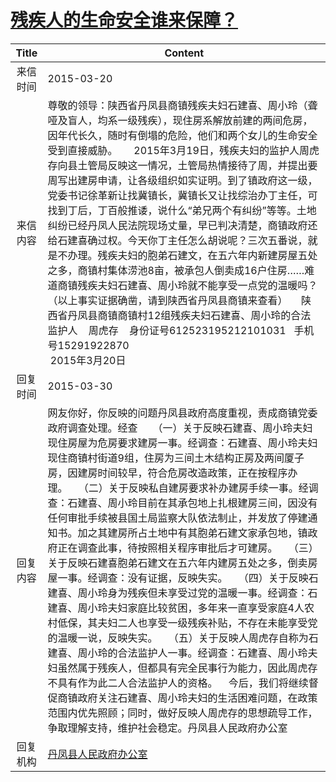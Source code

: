 # <a href="http://www.shangluo.gov.cn/zmhd/ldxxxx.jsp?urltype=leadermail.LeaderMailContentUrl&wbtreeid=1112&leadermailid=3024">残疾人的生命安全谁来保障？</a>
|Title|Content|
|:---:|---|
|来信时间|2015-03-20|
|来信内容|尊敬的领导：陕西省丹凤县商镇残疾夫妇石建喜、周小玲（聋哑及盲人，均系一级残疾），现住房系解放前建的两间危房，因年代长久，随时有倒塌的危险，他们和两个女儿的生命安全受到直接威胁。      2015年3月19日，残疾夫妇的监护人周虎存向县土管局反映这一情况，土管局热情接待了周，并提出要周写出建房申请，让各级组织如实证明。到了镇政府这一级，党委书记徐革新让找冀镇长，冀镇长又让找综治办丁主任，可找到丁后，丁百般推诿，说什么“弟兄两个有纠纷”等等。土地纠纷已经丹凤人民法院现场丈量，早已判决清楚，商镇政府还给石建喜确过权。今天你丁主任怎么胡说呢？三次五番说，就是不办理。残疾夫妇的胞弟石建文，在五六年内新建房屋五处之多，商镇村集体涝池8亩，被承包人倒卖成16户住房……难道商镇残疾夫妇石建喜、周小玲就不能享受一点党的温暖吗？（以上事实证据确凿，请到陕西省丹凤县商镇来查看）     陕西省丹凤县商镇商镇村12组残疾夫妇石建喜、周小玲的合法监护人    周虎存    身份证号612523195212101031   手机号15291922870                                                                    2015年3月20日|
|回复时间|2015-03-30|
|回复内容|网友你好，你反映的问题丹凤县政府高度重视，责成商镇党委政府调查处理。经查　　（一）关于反映石建喜、周小玲夫妇现住房屋为危房要求建房一事。经调查：石建喜、周小玲夫妇现住商镇村街道9组，住房为三间土木结构正房及两间厦子房，因建房时间较早，符合危房改造政策，正在按程序办理。    （二）关于反映私自建房要求补办建房手续一事。经调查：石建喜、周小玲目前在其承包地上扎根建房三间，因没有任何审批手续被县国土局监察大队依法制止，并发放了停建通知书。加之其建房所占土地中有其胞弟石建文家承包地，镇政府正在调查此事，待按照相关程序审批后才可建房。    （三）关于反映石建喜胞弟石建文在五六年内建房五处之多，倒卖房屋一事。经调查：没有证据，反映失实。    （四）关于反映石建喜、周小玲身为残疾但未享受过党的温暖一事。经调查：石建喜、周小玲夫妇家庭比较贫困，多年来一直享受家庭4人农村低保，其夫妇二人也享受一级残疾补贴，不存在未能享受党的温暖一说，反映失实。    （五）关于反映人周虎存自称为石建喜、周小玲的合法监护人一事。经调查：石建喜、周小玲夫妇虽然属于残疾人，但都具有完全民事行为能力，因此周虎存不具有作为此二人合法监护人的资格。    今后，我们将继续督促商镇政府关注石建喜、周小玲夫妇的生活困难问题，在政策范围内优先照顾；同时，做好反映人周虎存的思想疏导工作，争取理解支持，维护社会稳定。丹凤县人民政府办公室|
|回复机构|<a href="../../categories/agencies/丹凤县人民政府办公室.md">丹凤县人民政府办公室</a>|
